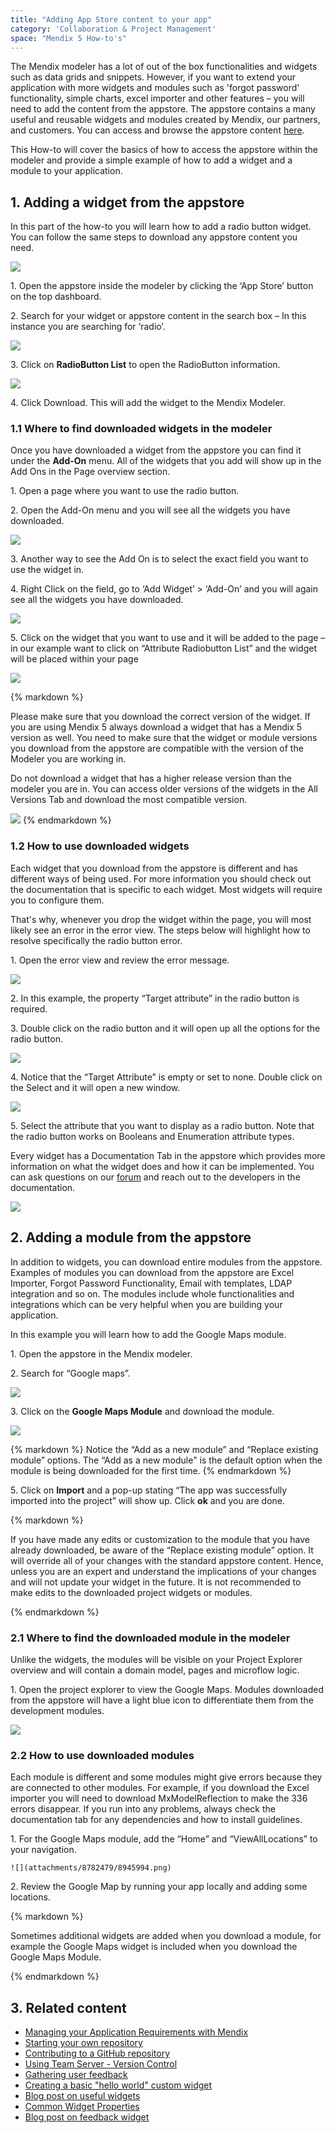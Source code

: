 ```yaml
---
title: "Adding App Store content to your app"
category: 'Collaboration & Project Management'
space: "Mendix 5 How-to's"
---
```


The Mendix modeler has a lot of out of the box functionalities and widgets such as data grids and snippets. However, if you want to extend your application with more widgets and modules such as 'forgot password' functionality, simple charts, excel importer and other features – you will need to add the content from the appstore. The appstore contains a many useful and reusable widgets and modules created by Mendix, our partners, and customers. You can access and browse the appstore content [here](https://appstore.home.mendix.com/).

This How-to will cover the basics of how to access the appstore within the modeler and provide a simple example of how to add a widget and a module to your application.

## 1\. Adding a widget from the appstore

In this part of the how-to you will learn how to add a radio button widget. You can follow the same steps to download any appstore content you need. 

![](attachments/8782479/8945980.png)

1. Open the appstore inside the modeler by clicking the ‘App Store’ button on the top dashboard.

2. Search for your widget or appstore content in the search box – In this instance you are searching for ‘radio’.

![](attachments/8782479/8945981.png)

3. Click on **RadioButton List** to open the RadioButton information.

![](attachments/8782479/8945982.png)

4\. Click Download. This will add the widget to the Mendix Modeler.

### 1.1 Where to find downloaded widgets in the modeler

Once you have downloaded a widget from the appstore you can find it under the **Add-On** menu. All of the widgets that you add will show up in the Add Ons in the Page overview section.

1\. Open a page where you want to use the radio button.

2\. Open the Add-On menu and you will see all the widgets you have downloaded.

![](attachments/8782479/8945983.png)

3\. Another way to see the Add On is to select the exact field you want to use the widget in.

4. Right Click on the field, go to ‘Add Widget’ > ‘Add-On’ and you will again see all the widgets you have downloaded.

![](attachments/8782479/8945984.png)

5. Click on the widget that you want to use and it will be added to the page – in our example want to click on “Attribute Radiobutton List” and the widget will be placed within your page

![](attachments/8782479/8945985.png)

<div class="alert alert-warning">{% markdown %}

Please make sure that you download the correct version of the widget. If you are using Mendix 5 always download a widget that has a Mendix 5 version as well. You need to make sure that the widget or module versions you download from the appstore are compatible with the version of the Modeler you are working in.

Do not download a widget that has a higher release version than the modeler you are in. You can access older versions of the widgets in the All Versions Tab and download the most compatible version.

![](attachments/8782479/8945986.png)
{% endmarkdown %}</div>

### 1.2 How to use downloaded widgets

Each widget that you download from the appstore is different and has different ways of being used. For more information you should check out the documentation that is specific to each widget. Most widgets will require you to configure them.

That's why, whenever you drop the widget within the page, you will most likely see an error in the error view. The steps below will highlight how to resolve specifically the radio button error.

1. Open the error view and review the error message.

![](attachments/8782479/8945987.png)

2. In this example, the property “Target attribute” in the radio button is required.

3\. Double click on the radio button and it will open up all the options for the radio button.

![](attachments/8782479/8945988.png)

4. Notice that the “Target Attribute” is empty or set to none. Double click on the Select and it will open a new window.

![](attachments/8782479/8945989.png)

5\. Select the attribute that you want to display as a radio button. Note that the radio button works on Booleans and Enumeration attribute types.

Every widget has a Documentation Tab in the appstore which provides more information on what the widget does and how it can be implemented. You can ask questions on our [forum](https://mxforum.mendix.com) and reach out to the developers in the documentation.

![](attachments/8782479/8945990.png)

## 2\. Adding a module from the appstore 

In addition to widgets, you can download entire modules from the appstore. Examples of modules you can download from the appstore are Excel Importer, Forgot Password Functionality, Email with templates, LDAP integration and so on. The modules include whole functionalities and integrations which can be very helpful when you are building your application.

In this example you will learn how to add the Google Maps module. 

1\. Open the appstore in the Mendix modeler.

2\. Search for “Google maps”.

![](attachments/8782479/8945991.png)

3. Click on the **Google Maps Module** and download the module.

![](attachments/8782479/8945992.png)

<div class="alert alert-info">{% markdown %}
Notice the “Add as a new module” and “Replace existing module” options. The “Add as a new module" is the default option when the module is being downloaded for the first time.
{% endmarkdown %}</div>

5. Click on **Import** and a pop-up stating “The app was successfully imported into the project” will show up. Click **ok** and you are done.

<div class="alert alert-warning">{% markdown %}

If you have made any edits or customization to the module that you have already downloaded, be aware of the “Replace existing module” option. It will override all of your changes with the standard appstore content. Hence, unless you are an expert and understand the implications of your changes and will not update your widget in the future. It is not recommended to make edits to the downloaded project widgets or modules.

{% endmarkdown %}</div>

### 2.1 Where to find the downloaded module in the modeler

Unlike the widgets, the modules will be visible on your Project Explorer overview and will contain a domain model, pages and microflow logic.  

1. Open the project explorer to view the Google Maps. Modules downloaded from the appstore will have a light blue icon to differentiate them from the development modules.

![](attachments/8782479/8945993.png)

### 2.2 How to use downloaded modules

Each module is different and some modules might give errors because they are connected to other modules. For example, if you download the Excel importer you will need to download MxModelReflection to make the 336 errors disappear. If you run into any problems, always check the documentation tab for any dependencies and how to install guidelines. 

1. For the Google Maps module, add the “Home” and “ViewAllLocations” to your navigation.

    ![](attachments/8782479/8945994.png)

2. Review the Google Map by running your app locally and adding some locations.

<div class="alert alert-warning">{% markdown %}

Sometimes additional widgets are added when you download a module, for example the Google Maps widget is included when you download the Google Maps Module.

{% endmarkdown %}</div>

## 3\. Related content

*   [Managing your Application Requirements with Mendix](/howto50/managing-your-application-requirements-with-mendix)
*   [Starting your own repository](/howto50/starting-your-own-repository)
*   [Contributing to a GitHub repository](/howto50/contributing-to-a-github-repository)
*   [Using Team Server - Version Control](/howto50/using-team-server-_-version-control)
*   [Gathering user feedback](/howto50/gathering-user-feedback)
*   [Creating a basic "hello world" custom widget](/howto50/creating-a-basic-hello-world-custom-widget)
*   [Blog post on useful widgets](http://www.mendix.com/blog/top-5-mendix-widgets-speeding-application-development/)
*   [Common Widget Properties](/refguide5/common-widget-properties)
*   [Blog post on feedback widget](http://www.mendix.com/blog/feedback-widget-bridging-the-gap-between-users/)
